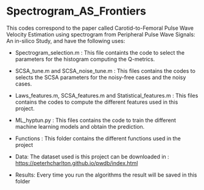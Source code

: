 # Spectrogram_AS_Frontiers

This codes correspond to the paper called Carotid-to-Femoral Pulse Wave Velocity Estimation using spectrogram from Peripheral Pulse Wave Signals: An in-silico Study, and have the following uses:


- Spectrogram_selection.m : This file containts the code to select the parameters for the histogram computing the Q-metrics.

- SCSA_tune.m and SCSA_noise_tune.m : This files contains the codes to selects the SCSA parameters for the noisy-free cases and the noisy cases.

- Laws_features.m, SCSA_features.m and Statistical_features.m : This files contains the codes to compute the different features used in this project.

- ML_hyptun.py : This files contains the code to train the different machine learning models and obtain the prediction.

- Functions : This folder contains the different functions used in the project

- Data: The dataset used is this project can be downloaded in : https://peterhcharlton.github.io/pwdb/index.html 

- Results: Every time you run the algorithms the result will be saved in this folder

